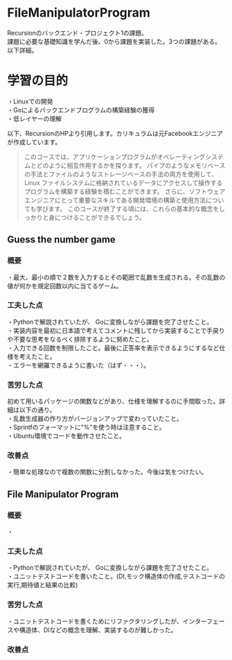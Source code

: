 # FileManipulatorProgram
Recursionのバックエンド・プロジェクト1の課題。</br>
課題に必要な基礎知識を学んだ後、0から課題を実装した。3つの課題がある。以下詳細。</br>

# 学習の目的
・Linuxでの開発</br>
・Goによるバックエンドブログラムの構築経験の獲得</br>
・低レイヤーの理解</br>

以下、RecursionのHPより引用します。カリキュラムは元Facebookエンジニアが作成しています。</br>
>このコースでは、アプリケーションプログラムがオペレーティングシステムとどのように相互作用するかを探ります。
パイプのようなメモリベースの手法とファイルのようなストレージベースの手法の両方を使用して、Linux ファイルシステムに格納されているデータにアクセスして操作するプログラムを構築する経験を積むことができます。
さらに、ソフトウェアエンジニアにとって重要なスキルである開発環境の構築と使用方法についても学びます。
このコースが終了する頃には、これらの基本的な概念をしっかりと身につけることができるでしょう。

## Guess the number game 
### 概要
・最大、最小の順で２数を入力するとその範囲で乱数を生成される。その乱数の値が何かを規定回数以内に当てるゲーム。
### 工夫した点
・Pythonで解説されていたが、 Goに変換しながら課題を完了させたこと。</br>
・実装内容を最初に日本語で考えてコメントに残してから実装することで手戻りや不要な思考をなるべく排除するように努めたこと。</br>
・入力できる回数を制限したこと。最後に正答率を表示できるようにするなど仕様を考えたこと。</br>
・エラーを網羅できるように書いた（はず・・・）。</br>
### 苦労した点
初めて用いるパッケージの関数などがあり、仕様を理解するのに手間取った。詳細は以下の通り。</br>
・乱数生成器の作り方がバージョンアップで変わっていたこと。</br>
・Sprintfのフォーマットに"%"を使う時は注意すること。</br>
・Ubuntu環境でコードを動作させたこと。</br>
### 改善点
・簡単な処理なので複数の関数に分割しなかった。今後は気をつけたい。</br>

## File Manipulator Program
### 概要
・
### 工夫した点
・Pythonで解説されていたが、 Goに変換しながら課題を完了させたこと。</br>
・ユニットテストコードを書いたこと。(DI,モック構造体の作成,テストコードの実行,期待値と結果の比較)</br>
### 苦労した点
・ユニットテストコードを書くためにリファクタリングしたが、インターフェースや構造体、DIなどの概念を理解、実装するのが難しかった。</br>
### 改善点
